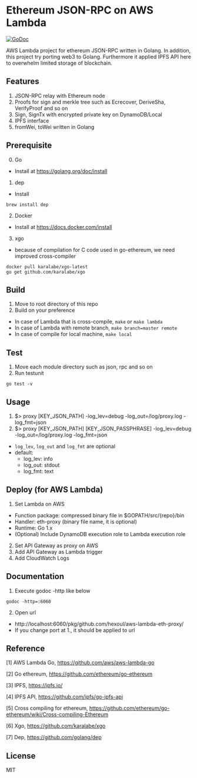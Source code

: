 # Ethereum JSON-RPC on AWS Lambda

[![GoDoc](https://godoc.org/github.com/hexoul/aws-lambda-eth-proxy?status.svg)](https://godoc.org/github.com/hexoul/aws-lambda-eth-proxy)

AWS Lambda project for ethereum JSON-RPC written in Golang. In addition, this project try porting web3 to Golang. Furthermore it applied IPFS API here to overwhelm limited storage of blockchain.

## Features
1. JSON-RPC relay with Ethereum node
2. Proofs for sign and merkle tree such as Ecrecover, DeriveSha, VerifyProof and so on
3. Sign, SignTx with encrypted private key on DynamoDB/Local
4. IPFS interface
5. fromWei, toWei written in Golang

## Prerequisite
0. Go
  - Install at https://golang.org/doc/install
1. dep 
  - Install
  ```shell
  brew install dep
  ```
2. Docker
  - Install at https://docs.docker.com/install
3. xgo
  - because of compilation for C code used in go-ethereum, we need improved cross-compiler
  ```shell
  docker pull karalabe/xgo-latest
  go get github.com/karalabe/xgo
  ```

## Build
1. Move to root directory of this repo
2. Build on your preference
  - In case of Lambda that is cross-compile,
`make` or `make lambda`
  - In case of Lambda with remote branch,
`make branch=master remote`
  - In case of compile for local machine,
`make local`

## Test
1. Move each module directory such as json, rpc and so on
2. Run testunit
```shell
go test -v
```

## Usage
1. $> proxy [KEY_JSON_PATH] -log_lev=debug -log_out=/log/proxy.log -log_fmt=json
2. $> proxy [KEY_JSON_PATH] [KEY_JSON_PASSPHRASE] -log_lev=debug -log_out=/log/proxy.log -log_fmt=json
- ```log_lev```, ```log_out``` and ```log_fmt``` are optional
- default:
  * log_lev: info
  * log_out: stdout
  * log_fmt: text

## Deploy (for AWS Lambda)
1. Set Lambda on AWS
  - Function package: compressed binary file in $GOPATH/src/{repo}/bin
  - Handler: eth-proxy (binary file name, it is optional)
  - Runtime: Go 1.x
  - (Optional) Include DynamoDB execution role to Lambda execution role  
2. Set API Gateway as proxy on AWS
3. Add API Gateway as Lambda trigger
4. Add CloudWatch Logs

## Documentation
1. Execute godoc -http like below
```shell
godoc -http=:6060
```
2. Open url
  - http://localhost:6060/pkg/github.com/hexoul/aws-lambda-eth-proxy/
  - If you change port at 1., it should be applied to url

## Reference
[1] AWS Lambda Go, https://github.com/aws/aws-lambda-go

[2] Go ethereum, https://github.com/ethereum/go-ethereum

[3] IPFS, https://ipfs.io/

[4] IPFS API, https://github.com/ipfs/go-ipfs-api

[5] Cross compiling for ethereum, https://github.com/ethereum/go-ethereum/wiki/Cross-compiling-Ethereum

[6] Xgo, https://github.com/karalabe/xgo

[7] Dep, https://github.com/golang/dep

## License
MIT
